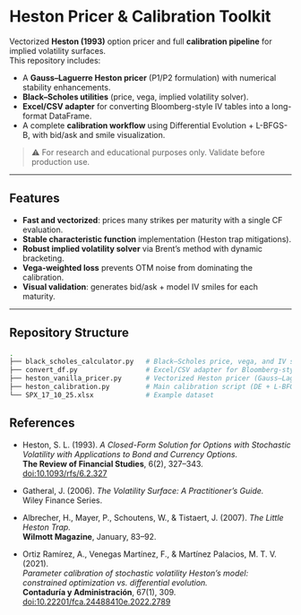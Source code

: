 # Heston Pricer & Calibration Toolkit

Vectorized **Heston (1993)** option pricer and full **calibration pipeline** for implied volatility surfaces.  
This repository includes:

- A **Gauss–Laguerre Heston pricer** (P1/P2 formulation) with numerical stability enhancements.  
- **Black–Scholes utilities** (price, vega, implied volatility solver).  
- **Excel/CSV adapter** for converting Bloomberg-style IV tables into a long-format DataFrame.  
- A complete **calibration workflow** using Differential Evolution + L-BFGS-B, with bid/ask and smile visualization.

> ⚠️ For research and educational purposes only. Validate before production use.

---

## Features

- **Fast and vectorized**: prices many strikes per maturity with a single CF evaluation.  
- **Stable characteristic function** implementation (Heston trap mitigations).  
- **Robust implied volatility solver** via Brent’s method with dynamic bracketing.  
- **Vega-weighted loss** prevents OTM noise from dominating the calibration.  
- **Visual validation**: generates bid/ask + model IV smiles for each maturity.  

---

## Repository Structure

```bash
.
├── black_scholes_calculator.py   # Black–Scholes price, vega, and IV solver
├── convert_df.py                 # Excel/CSV adapter for Bloomberg-style IV tables
├── heston_vanilla_pricer.py      # Vectorized Heston pricer (Gauss–Laguerre)
├── heston_calibration.py         # Main calibration script (DE + L-BFGS-B)
└── SPX_17_10_25.xlsx             # Example dataset
```

## References

- Heston, S. L. (1993). *A Closed-Form Solution for Options with Stochastic Volatility with Applications to Bond and Currency Options.*  
  **The Review of Financial Studies**, 6(2), 327–343.  
  [doi:10.1093/rfs/6.2.327](https://doi.org/10.1093/rfs/6.2.327)

- Gatheral, J. (2006). *The Volatility Surface: A Practitioner’s Guide.*  
  Wiley Finance Series.

- Albrecher, H., Mayer, P., Schoutens, W., & Tistaert, J. (2007). *The Little Heston Trap.*  
  **Wilmott Magazine**, January, 83–92.

- Ortiz Ramírez, A., Venegas Martínez, F., & Martínez Palacios, M. T. V. (2021).  
  *Parameter calibration of stochastic volatility Heston’s model: constrained optimization vs. differential evolution.*  
  **Contaduría y Administración**, 67(1), 309.  
  [doi:10.22201/fca.24488410e.2022.2789](https://doi.org/10.22201/fca.24488410e.2022.2789)
